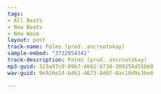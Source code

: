 ```yaml
---
tags:
- All Beats
- New Beats
- New Wave
layout: post
track-name: Palms (prod. ancrnotokay)
sample-embed: "3732954341"
track-description: Palms (prod. ancrnotokay)
mp3-guid: 323a97c8-09b7-4661-b73d-309256d55bb8
wav-guid: 9e926e24-b4b1-4673-8d07-0ac10d9c3be6

---
```

